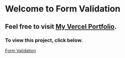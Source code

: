 Welcome to Form Validation 
===================

Feel free to visit [My Vercel Portfolio](https://vercel.com/sauelalmonte).
---------------------

### To view this project, click below.

[Form Validation](https://form-validation2.vercel.app/)

